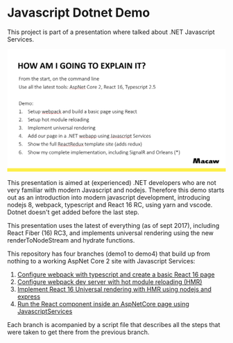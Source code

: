 # Javascript Dotnet Demo

This project is part of a presentation where talked about .NET Javascript Services.

![How am I going to explain it](Slide.png "How am I going to explain it")


This presentation is aimed at (experienced) .NET developers who are not very familiar with modern Javascript and nodejs. Therefore this demo starts out as an introduction into modern javascript development, introducing nodejs 8, webpack, typescript and React 16 RC, using yarn and vscode. Dotnet doesn't get added before the last step.

This presentation uses the latest of everything (as of sept 2017), including React Fiber (16) RC3, and implements universal rendering using the new renderToNodeStream and hydrate functions.

This repository has four branches (demo1 to demo4) that build up from nothing to a working AspNet Core 2 site with Javascript Services:

1. [Configure webpack with typescript and create a basic React 16 page](https://github.com/Maarten88/JavascriptDotnetDemo/blob/demo1/demo1.md)
2. [Configure webpack dev server with hot module reloading (HMR)](https://github.com/Maarten88/JavascriptDotnetDemo/blob/demo2/demo2.md)
3. [Implement React 16 Universal rendering with HMR using nodejs and express](https://github.com/Maarten88/JavascriptDotnetDemo/blob/demo3/demo3.md)
4. [Run the React component inside an AspNetCore page using JavascriptServices](https://github.com/Maarten88/JavascriptDotnetDemo/blob/demo4/demo4.md)

Each branch is acompanied by a script file that describes all the steps that were taken to get there from the previous branch.